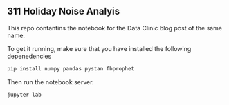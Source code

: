 ## 311 Holiday Noise Analyis 
This repo contantins the notebook for the Data Clinic blog post of the same name.

To get it running, make sure that you have installed the following depenedencies 

```bash
pip install numpy pandas pystan fbprophet
```

Then run the notebook server.

```
jupyter lab
```
